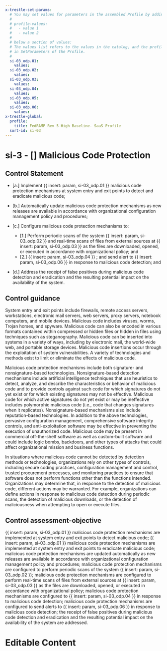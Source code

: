 ```yaml
---
x-trestle-set-params:
  # You may set values for parameters in the assembled Profile by adding
  #
  # profile-values:
  #   - value 1
  #   - value 2
  #
  # below a section of values:
  # The values list refers to the values in the catalog, and the profile-values represent values
  # in SetParameters of the Profile.
  #
  si-03_odp.01:
    values:
  si-03_odp.02:
    values:
  si-03_odp.03:
    values:
  si-03_odp.04:
    values:
  si-03_odp.05:
    values:
  si-03_odp.06:
    values:
x-trestle-global:
  profile:
    title: FedRAMP Rev 5 High Baseline- SaaS Profile
  sort-id: si-03
---
```


# si-3 - \[\] Malicious Code Protection

## Control Statement

- \[a.\] Implement {{ insert: param, si-03_odp.01 }} malicious code protection mechanisms at system entry and exit points to detect and eradicate malicious code;

- \[b.\] Automatically update malicious code protection mechanisms as new releases are available in accordance with organizational configuration management policy and procedures;

- \[c.\] Configure malicious code protection mechanisms to:

  - \[1.\] Perform periodic scans of the system {{ insert: param, si-03_odp.02 }} and real-time scans of files from external sources at {{ insert: param, si-03_odp.03 }} as the files are downloaded, opened, or executed in accordance with organizational policy; and
  - \[2.\] {{ insert: param, si-03_odp.04 }} ; and send alert to {{ insert: param, si-03_odp.06 }} in response to malicious code detection; and

- \[d.\] Address the receipt of false positives during malicious code detection and eradication and the resulting potential impact on the availability of the system.

## Control guidance

System entry and exit points include firewalls, remote access servers, workstations, electronic mail servers, web servers, proxy servers, notebook computers, and mobile devices. Malicious code includes viruses, worms, Trojan horses, and spyware. Malicious code can also be encoded in various formats contained within compressed or hidden files or hidden in files using techniques such as steganography. Malicious code can be inserted into systems in a variety of ways, including by electronic mail, the world-wide web, and portable storage devices. Malicious code insertions occur through the exploitation of system vulnerabilities. A variety of technologies and methods exist to limit or eliminate the effects of malicious code.

Malicious code protection mechanisms include both signature- and nonsignature-based technologies. Nonsignature-based detection mechanisms include artificial intelligence techniques that use heuristics to detect, analyze, and describe the characteristics or behavior of malicious code and to provide controls against such code for which signatures do not yet exist or for which existing signatures may not be effective. Malicious code for which active signatures do not yet exist or may be ineffective includes polymorphic malicious code (i.e., code that changes signatures when it replicates). Nonsignature-based mechanisms also include reputation-based technologies. In addition to the above technologies, pervasive configuration management, comprehensive software integrity controls, and anti-exploitation software may be effective in preventing the execution of unauthorized code. Malicious code may be present in commercial off-the-shelf software as well as custom-built software and could include logic bombs, backdoors, and other types of attacks that could affect organizational mission and business functions.

In situations where malicious code cannot be detected by detection methods or technologies, organizations rely on other types of controls, including secure coding practices, configuration management and control, trusted procurement processes, and monitoring practices to ensure that software does not perform functions other than the functions intended. Organizations may determine that, in response to the detection of malicious code, different actions may be warranted. For example, organizations can define actions in response to malicious code detection during periodic scans, the detection of malicious downloads, or the detection of maliciousness when attempting to open or execute files.

## Control assessment-objective

{{ insert: param, si-03_odp.01 }} malicious code protection mechanisms are implemented at system entry and exit points to detect malicious code;
{{ insert: param, si-03_odp.01 }} malicious code protection mechanisms are implemented at system entry and exit points to eradicate malicious code;
malicious code protection mechanisms are updated automatically as new releases are available in accordance with organizational configuration management policy and procedures;
malicious code protection mechanisms are configured to perform periodic scans of the system {{ insert: param, si-03_odp.02 }};
malicious code protection mechanisms are configured to perform real-time scans of files from external sources at {{ insert: param, si-03_odp.03 }} as the files are downloaded, opened, or executed in accordance with organizational policy;
malicious code protection mechanisms are configured to {{ insert: param, si-03_odp.04 }} in response to malicious code detection;
malicious code protection mechanisms are configured to send alerts to {{ insert: param, si-03_odp.06 }} in response to malicious code detection;
the receipt of false positives during malicious code detection and eradication and the resulting potential impact on the availability of the system are addressed.

# Editable Content

<!-- Make additions and edits below -->
<!-- The above represents the contents of the control as received by the profile, prior to additions. -->
<!-- If the profile makes additions to the control, they will appear below. -->
<!-- The above markdown may not be edited but you may edit the content below, and/or introduce new additions to be made by the profile. -->
<!-- If there is a yaml header at the top, parameter values may be edited. Use --set-parameters to incorporate the changes during assembly. -->
<!-- The content here will then replace what is in the profile for this control, after running profile-assemble. -->
<!-- The current profile has no added parts for this control, but you may add new ones here. -->
<!-- Each addition must have a heading either of the form ## Control my_addition_name -->
<!-- or ## Part a. (where the a. refers to one of the control statement labels.) -->
<!-- "## Control" parts are new parts added after the statement part. -->
<!-- "## Part" parts are new parts added into the top-level statement part with that label. -->
<!-- Subparts may be added with nested hash levels of the form ### My Subpart Name -->
<!-- underneath the parent ## Control or ## Part being added -->
<!-- See https://ibm.github.io/compliance-trestle/tutorials/ssp_profile_catalog_authoring/ssp_profile_catalog_authoring for guidance. -->
